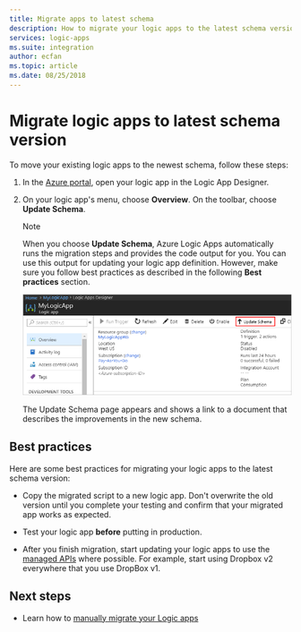 ```yaml
---
title: Migrate apps to latest schema
description: How to migrate your logic apps to the latest schema version
services: logic-apps
ms.suite: integration
author: ecfan
ms.topic: article
ms.date: 08/25/2018
---
```


# Migrate logic apps to latest schema version

To move your existing logic apps to the newest schema, 
follow these steps: 

1. In the [Azure portal](https://portal.azure.com), 
open your logic app in the Logic App Designer.

2. On your logic app's menu, choose **Overview**. 
On the toolbar, choose **Update Schema**.

   > [!NOTE]
   > When you choose **Update Schema**, Azure Logic Apps 
   > automatically runs the migration steps and provides 
   > the code output for you. You can use this output for 
   > updating your logic app definition. However, make 
   > sure you follow best practices as described in the 
   > following **Best practices** section.

   ![Update Schema](./media/connectors-schema-migration/update-schema.png)

   The Update Schema page appears and shows 
   a link to a document that describes the 
   improvements in the new schema.

## Best practices

Here are some best practices for migrating your 
logic apps to the latest schema version:

* Copy the migrated script to a new logic app. 
Don't overwrite the old version until you complete 
your testing and confirm that your migrated app works as expected.

* Test your logic app **before** putting in production.

* After you finish migration, start updating your logic 
apps to use the [managed APIs](../connectors/apis-list.md) 
where possible. For example, start using Dropbox v2 
everywhere that you use DropBox v1.

## Next steps

* Learn how to [manually migrate your Logic apps](../logic-apps/logic-apps-schema-2015-08-01.md)
